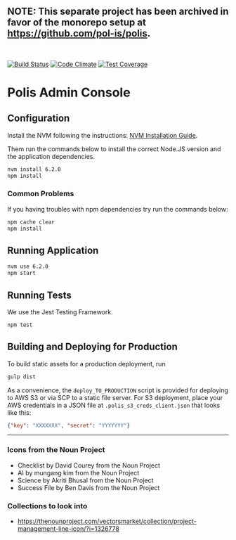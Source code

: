 

## NOTE: This separate project has been archived in favor of the monorepo setup at https://github.com/pol-is/polis.

<br/>



[![Build Status](https://travis-ci.org/pol-is/polisClientAdmin.svg?branch=master)](https://travis-ci.org/pol-is/polisClientAdmin) [![Code Climate](https://codeclimate.com/github/pol-is/polisClientAdmin/badges/gpa.svg)](https://codeclimate.com/github/pol-is/polisClientAdmin) [![Test Coverage](https://codeclimate.com/github/pol-is/polisClientAdmin/badges/coverage.svg)](https://codeclimate.com/github/vital-edu/sala-de-espera/coverage)

Polis Admin Console
===================

Configuration
-------------

Install the NVM following the instructions: [NVM Installation Guide](https://github.com/creationix/nvm#install-script).

Them run the commands below to install the correct Node.JS version and the application dependencies.

```sh
nvm install 6.2.0
npm install
```

### Common Problems

If you having troubles with npm dependencies try run the commands below:

```sh
npm cache clear
npm install
```

Running Application
-------------------

```sh
nvm use 6.2.0
npm start
```

Running Tests
-------------

We use the Jest Testing Framework.

```sh
npm test
```

Building and Deploying for Production
-------------------------------------

To build static assets for a production deployment, run

```sh
gulp dist
```

As a convenience, the `deploy_TO_PRODUCTION` script is provided for deploying to AWS S3 or via SCP to a static file server.
For S3 deployment, place your AWS credentials in a JSON file at `.polis_s3_creds_client.json` that looks like this:

```json
{"key": "XXXXXXX", "secret": "YYYYYYY"}
```

---

### Icons from the Noun Project

* Checklist by David Courey from the Noun Project
* AI by mungang kim from the Noun Project
* Science by Akriti Bhusal from the Noun Project
* Success File by Ben Davis from the Noun Project

### Collections to look into

* https://thenounproject.com/vectorsmarket/collection/project-management-line-icon/?i=1326778

